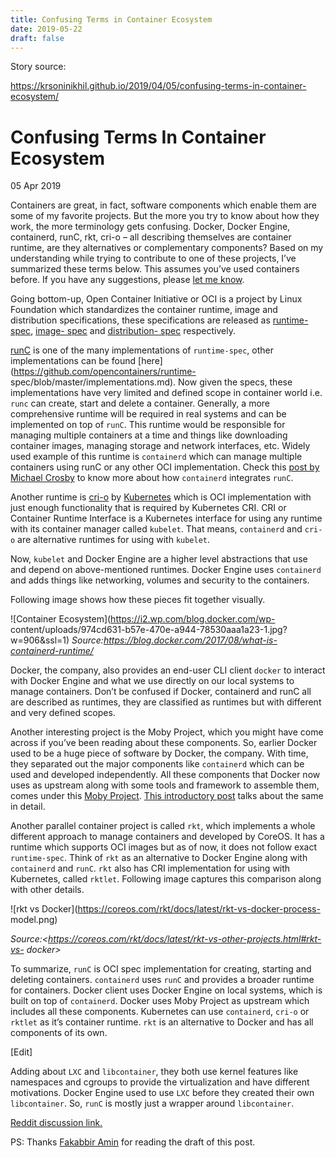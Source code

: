 ```yaml
---
title: Confusing Terms in Container Ecosystem 
date: 2019-05-22 
draft: false 
---
```


Story source:

https://krsoninikhil.github.io/2019/04/05/confusing-terms-in-container-ecosystem/


# Confusing Terms In Container Ecosystem

05 Apr 2019

Containers are great, in fact, software components which enable them are some
of my favorite projects. But the more you try to know about how they work, the
more terminology gets confusing. Docker, Docker Engine, containerd, runC, rkt,
cri-o – all describing themselves are container runtime, are they alternatives
or complementary components? Based on my understanding while trying to
contribute to one of these projects, I’ve summarized these terms below. This
assumes you’ve used containers before. If you have any suggestions, please
[let me know](/contact).

Going bottom-up, Open Container Initiative or OCI is a project by Linux
Foundation which standardizes the container runtime, image and distribution
specifications, these specifications are released as [runtime-
spec](https://github.com/opencontainers/runtime-spec), [image-
spec](https://github.com/opencontainers/image-spec) and [distribution-
spec](https://github.com/opencontainers/distribution-spec) respectively.

[runC](https://github.com/opencontainers/runc) is one of the many
implementations of `runtime-spec`, other implementations can be found
[here](https://github.com/opencontainers/runtime-
spec/blob/master/implementations.md). Now given the specs, these
implementations have very limited and defined scope in container world i.e.
`runc` can create, start and delete a container. Generally, a more
comprehensive runtime will be required in real systems and can be implemented
on top of `runC`. This runtime would be responsible for managing multiple
containers at a time and things like downloading container images, managing
storage and network interfaces, etc. Widely used example of this runtime is
`containerd` which can manage multiple containers using runC or any other OCI
implementation. Check this [post by Michael
Crosby](https://blog.docker.com/2016/04/docker-containerd-integration/) to
know more about how `containerd` integrates `runC`.

Another runtime is [cri-o](https://github.com/kubernetes-sigs/cri-o) by
[Kubernetes](https://kubernetes.io/) which is OCI implementation with just
enough functionality that is required by Kubernetes CRI. CRI or Container
Runtime Interface is a Kubernetes interface for using any runtime with its
container manager called `kubelet`. That means, `containerd` and `cri-o` are
alternative runtimes for using with `kubelet`.

Now, `kubelet` and Docker Engine are a higher level abstractions that use and
depend on above-mentioned runtimes. Docker Engine uses `containerd` and adds
things like networking, volumes and security to the containers.

Following image shows how these pieces fit together visually.

![Container Ecosystem](https://i2.wp.com/blog.docker.com/wp-
content/uploads/974cd631-b57e-470e-a944-78530aaa1a23-1.jpg?w=906&ssl=1)
_Source:<https://blog.docker.com/2017/08/what-is-containerd-runtime/>_

Docker, the company, also provides an end-user CLI client `docker` to interact
with Docker Engine and what we use directly on our local systems to manage
containers. Don’t be confused if Docker, containerd and runC all are described
as runtimes, they are classified as runtimes but with different and very
defined scopes.

Another interesting project is the Moby Project, which you might have come
across if you’ve been reading about these components. So, earlier Docker used
to be a huge piece of software by Docker, the company. With time, they
separated out the major components like `containerd` which can be used and
developed independently. All these components that Docker now uses as upstream
along with some tools and framework to assemble them, comes under this [Moby
Project](https://mobyproject.org/projects/). [This introductory
post](https://blog.docker.com/2017/04/introducing-the-moby-project/) talks
about the same in detail.

Another parallel container project is called `rkt`, which implements a whole
different approach to manage containers and developed by CoreOS. It has a
runtime which supports OCI images but as of now, it does not follow exact
`runtime-spec`. Think of `rkt` as an alternative to Docker Engine along with
`containerd` and `runC`. `rkt` also has CRI implementation for using with
Kubernetes, called `rktlet`. Following image captures this comparison along
with other details.

![rkt vs Docker](https://coreos.com/rkt/docs/latest/rkt-vs-docker-process-
model.png)

_Source:<https://coreos.com/rkt/docs/latest/rkt-vs-other-projects.html#rkt-vs-
docker>_

To summarize, `runC` is OCI spec implementation for creating, starting and
deleting containers. `containerd` uses `runC` and provides a broader runtime
for containers. Docker client uses Docker Engine on local systems, which is
built on top of `containerd`. Docker uses Moby Project as upstream which
includes all these components. Kubernetes can use `containerd`, `cri-o` or
`rktlet` as it’s container runtime. `rkt` is an alternative to Docker and has
all components of its own.

[Edit]

Adding about `LXC` and `libcontainer`, they both use kernel features like
namespaces and cgroups to provide the virtualization and have different
motivations. Docker Engine used to use `LXC` before they created their own
`libcontainer`. So, `runC` is mostly just a wrapper around `libcontainer`.

[Reddit discussion
link.](https://www.reddit.com/r/docker/comments/bc4de6/brief_writeup_explaining_confusing_terms_in/)

PS: Thanks [Fakabbir Amin](https://fakabbir.github.io/) for reading the draft
of this post.

